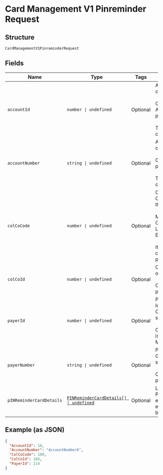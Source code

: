 
# Card Management V1 Pinreminder Request

## Structure

`CardManagementV1PinreminderRequest`

## Fields

| Name | Type | Tags | Description |
|  --- | --- | --- | --- |
| `accountId` | `number \| undefined` | Optional | Account Id of the customer.<br /><br>Optional if AccountNumber is passed, else Mandatory.<br /><br>This input is a search criterion, if given. |
| `accountNumber` | `string \| undefined` | Optional | Account Number of the customer.<br /><br>Optional if AccountId is passed, else Mandatory.<br /><br>This input is a search criterion, if given. |
| `colCoCode` | `number \| undefined` | Optional | Collecting Company Code (Shell Code) of the selected payer. <br /><br>Mandatory for serviced OUs such as Romania, Latvia, Lithuania, Estonia, Ukraine etc. <br /><br>It is optional for other countries if ColCoID is provided. |
| `colCoId` | `number \| undefined` | Optional | Collecting Company Id of the selected payer<br /><br>Optional if ColCoCode is passed else Mandatory. |
| `payerId` | `number \| undefined` | Optional | Payer Id (i.e. Customer Id of the Payment Customer of the selected payer.<br /><br>Optional if PayerNumber is passed else Mandatory |
| `payerNumber` | `string \| undefined` | Optional | Payer Number (Ex: GB000000123) of the selected payer.<br /><br>Optional if PayerId is passed else Mandatory |
| `pINReminderCardDetails` | [`PINReminderCardDetails[] \| undefined`](../../doc/models/pin-reminder-card-details.md) | Optional | List of PINReminderCardDetails entity. The fields of this entity are described below. |

## Example (as JSON)

```json
{
  "AccountId": 18,
  "AccountNumber": "AccountNumber6",
  "ColCoCode": 180,
  "ColCoId": 166,
  "PayerId": 214
}
```


